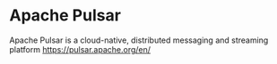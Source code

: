 Apache Pulsar
===========
Apache Pulsar is a cloud-native, distributed messaging and streaming platform
https://pulsar.apache.org/en/

